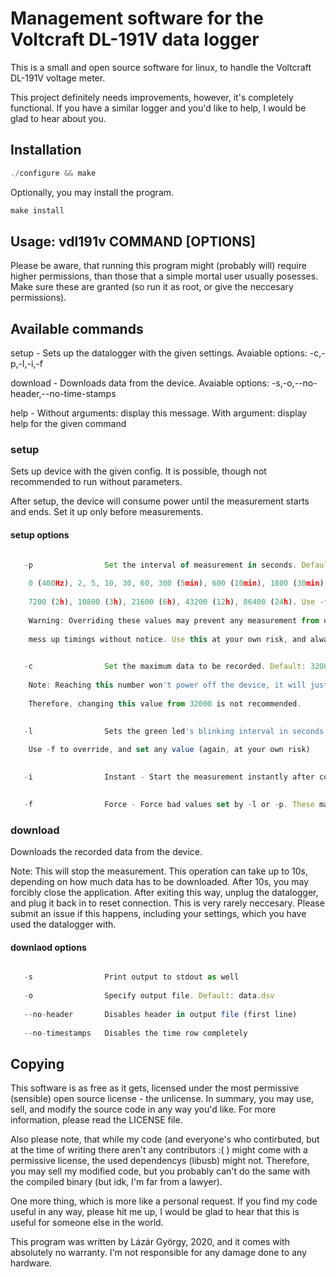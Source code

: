 # Management software for the Voltcraft DL-191V data logger
This is a small and open source software for linux, to handle the Voltcraft DL-191V voltage meter.

This project definitely needs improvements, however, it's completely functional. If you have a similar logger and you'd like to help, I would be glad to hear about you.

## Installation 
```javascript codeblock1
./configure && make
```
Optionally, you may install the program.
```javascript codeblock2
make install
```

## Usage: vdl191v COMMAND [OPTIONS]

Please be aware, that running this program might (probably will) require higher permissions, than those that a simple mortal user usually posesses. Make sure these are granted (so run it as root, or give the neccesary permissions).

## Available commands

setup - Sets up the datalogger with the given settings. Avaiable options: -c,-p,-l,-i,-f

download - Downloads data from the device. Avaiable options: -s,-o,--no-header,--no-time-stamps

help - Without arguments: display this message. With argument: display help for the given command

### setup

Sets up device with the given config. It is possible, though not recommended to run without parameters.

After setup, the device will consume power until the measurement starts and ends. Set it up only before measurements.

#### setup options
```javascript codeblock3

   -p                Set the interval of measurement in seconds. Default: 2. Correct values are:
   
    0 (400Hz), 2, 5, 10, 30, 60, 300 (5min), 600 (10min), 1800 (30min), 3600 (1h),
                     
    7200 (2h), 10800 (3h), 21600 (6h), 43200 (12h), 86400 (24h). Use -f to override these.
                     
    Warning: Overriding these values may prevent any measurement from occuring, or it may
                     
    mess up timings without notice. Use this at your own risk, and always test it first.
                     

   -c                Set the maximum data to be recorded. Default: 32000. Correct interval: [500,32000]
   
    Note: Reaching this number won't power off the device, it will just cause it to stop recording.
                     
    Therefore, changing this value from 32000 is not recommended.
                     

   -l                Sets the green led's blinking interval in seconds. Default: 10. Correct values: 10,20,30.
   
    Use -f to override, and set any value (again, at your own risk)
                     

   -i                Instant - Start the measurement instantly after configuring the device. (Default: button press)
   

   -f                Force - Force bad values set by -l or -p. These may, or may not work.
```


### download

Downloads the recorded data from the device.

Note: This will stop the measurement. This operation can take up to 10s, depending on how much data has to be downloaded. After 10s, you may forcibly close the application. After exiting this way, unplug the datalogger, and plug it back in to reset connection. This is very rarely neccesary. Please submit an issue if this happens, including your settings, which you have used the datalogger with.

#### downlaod options
```javascript codeblock4

   -s                Print output to stdout as well
   
   -o                Specify output file. Default: data.dsv
   
   --no-header       Disables header in output file (first line)
   
   --no-timestamps   Disables the time row completely
```
## Copying

This software is as free as it gets, licensed under the most permissive (sensible) open source license - the unlicense. In summary, you may use, sell, and modify the source code in any way you'd like. For more information, please read the LICENSE file.

Also please note, that while my code (and everyone's who contirbuted, but at the time of writing there aren't any contributors :( ) might come with a permissive license, the used dependencys (libusb) might not. Therefore, you may sell my modified code, but you probably can't do the same with the compiled binary (but idk, I'm far from a lawyer).

One more thing, which is more like a personal request. If you find my code useful in any way, please hit me up, I would be glad to hear that this is useful for someone else in the world.

This program was written by Lázár György, 2020, and it comes with absolutely no warranty. I'm not responsible for any damage done to any hardware.
